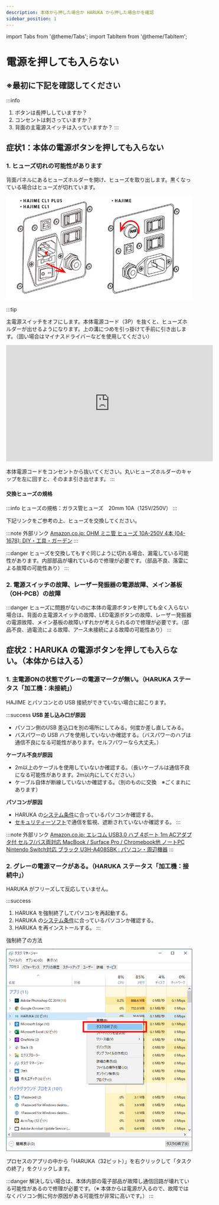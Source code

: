 ```yaml
---
description: 本体から押した場合か HARUKA から押した場合かを確認
sidebar_position: 1
---
```


import Tabs from '@theme/Tabs';
import TabItem from '@theme/TabItem';

# 電源を押しても入らない

## ※**最初に下記を確認してください**

:::info
1. ボタンは長押ししていますか？
2. コンセントは刺さっていますか？
3. 背面の主電源スイッチは入っていますか？
:::

## 症状1：本体の電源ボタンを押しても入らない

### **1. ヒューズ切れの可能性があります**

背面パネルにあるヒューズホルダーを開け、ヒューズを取り出します。黒くなっている場合はヒューズが切れています。

![※ HAJIME CL1 PLUS は予備のヒューズが一つ入っています。](/assets/20191016_02.png)

:::tip
<Tabs>
<TabItem value="HAJIME CL1 PLUS / HAJIME CL1" label="HAJIME CL1 PLUS / HAJIME CL1">

主電源スイッチをオフにします。本体電源コード（3P）を抜くと、ヒューズホルダーが出せるようになります。上の溝につめを引っ掛けて手前に引き出します。（固い場合はマイナスドライバーなどを使用してください）

<iframe width="560" height="315" src="https://www.youtube.com/embed/BqsotGxhWio" title="YouTube video player" frameborder="0" allow="accelerometer; autoplay; clipboard-write; encrypted-media; gyroscope; picture-in-picture" allowfullscreen></iframe>
</TabItem>

<TabItem value="HAJIME" label="HAJIME">

本体電源コードをコンセントから抜いてください。丸いヒューズホルダーのキャップを左に回すと、そのまま引き出せます。
</TabItem>
</Tabs>
:::

#### **交換ヒューズの規格**

:::info
ヒューズの規格：ガラス管ヒューズ　20mm 10A（125V/250V）
:::

下記リンクをご参考の上、ヒューズを交換してください。

:::note 外部リンク
[Amazon.co.jp: OHM ミニ管 ヒューズ 10A-250V 4本 (04-1678): DIY・工具・ガーデン](https://www.amazon.co.jp/dp/B001TVN5LU/?coliid=I3BISY677LYEU1&colid=2P27YP4M43BSD&psc=0) 
:::

:::danger
ヒューズを交換してもすぐ同じように切れる場合、漏電している可能性があります。内部部品が壊れているので修理が必要です。（部品不良、落雷による故障の可能性あり）
:::

### **2. 電源スイッチの故障、レーザー発振器の電源故障、メイン基板（OH-PCB）の故障**

:::danger
ヒューズに問題がないのに本体の電源ボタンを押しても全く入らない場合は、背面の主電源スイッチの故障、LED電源ボタンの故障、レーザー発振器の電源故障、メイン基板の故障いずれかが考えられるので修理が必要です。（部品不良、過電流による故障、アース未接続による故障の可能性あり）
:::

## 症状2：HARUKA の電源ボタンを押しても入らない。（本体からは入る）

### **1. 主電源ONの状態でグレーの電源マークが無い。（HARUKA ステータス「加工機：未接続」）**

HAJIME とパソコンとの USB 接続ができていない場合に起こります。

:::success
**USB 差し込み口が原因**

* パソコン側のUSB 差込口を別の場所にしてみる。何度か差し直してみる。
* バスパワーの USB ハブを使用していないか確認する。（バスパワーのハブは通信不良になる可能性があります。セルフパワーなら大丈夫。）

**ケーブル不良が原因**

* 2m以上のケーブルを使用していないか確認する。（長いケーブルは通信不良になる可能性があります。2m以内にしてください。）
* ケーブル自体が断線していないか確認する。（別のものに交換　※ごくまれにあります）

**パソコンが原因**

* HARUKA の[システム条件](/docs/basic/pc_spec)に合っているパソコンか確認する。
* [セキュリティーソフト](/docs/soft/harukaganishinai/sekyuritsofutono)で通信を監視、遮断されていないか確認する。
:::

:::note 外部リンク
[Amazon.co.jp: エレコム USB3.0 ハブ 4ポート 1ｍ ACアダプタ付 セルフ/バス両対応 MacBook / Surface Pro / Chromebook他 ノートPC Nintendo Switch対応 ブラック U3H-A408SBK : パソコン・周辺機器](https://www.amazon.co.jp/dp/B00KKJJCXC/?coliid=I9R7OGQUCPEL4&colid=2P27YP4M43BSD&psc=1) 
:::

### **2. グレーの電源マークがある。（HARUKA ステータス「加工機：接続中」）**

HARUKA がフリーズして反応していません。

:::success
1. HARUKA を強制終了してパソコンを再起動する。
2. HARUKA の[システム条件](/docs/basic/pc_spec)に合っているパソコンか確認する。
3. HARUKA を再インストールする。
:::

強制終了の方法

![キーボードの「Ctrl」+「Alt」+「Del」を押して「タスクマネージャー」を起動します。](/assets/img20191021_01.png)

プロセスのアプリの中から「HARUKA（32ビット）」を右クリックして「タスクの終了」をクリックします。

:::danger
解決しない場合は、本体内部の電子部品が故障し通信回路が壊れている可能性があるので修理が必要です。（※ 本体からは電源が入るので、故障ではなくパソコン側に何か原因がある可能性が非常に高いです。）
:::
